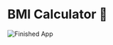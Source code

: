 

# BMI Calculator 💪





![Finished App](https://github.com/londonappbrewery/Images/blob/master/bmi-calc-demo.gif)




